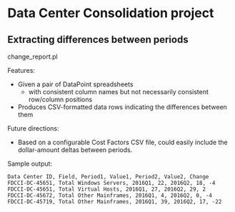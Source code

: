 # Data Center Consolidation project
## Extracting differences between periods

change_report.pl

Features:

* Given a pair of DataPoint spreadsheets
   * with consistent column names but not necessarily consistent row/column positions
* Produces CSV-formatted data rows indicating the differences between them

Future directions:

* Based on a configurable Cost Factors CSV file, could easily include the dollar-amount deltas between periods.


Sample output:

    Data Center ID, Field, Period1, Value1, Period2, Value2, Change
    FDCCI-DC-45651, Total Windows Servers, 2016Q1, 22, 2016Q2, 18, -4
    FDCCI-DC-45651, Total Virtual Hosts, 2016Q1, 27, 2016Q2, 29, 2
    FDCCI-DC-45672, Total Other Mainframes, 2016Q1, 4, 2016Q2, 0, -4
    FDCCI-DC-45719, Total Other Mainframes, 2016Q1, 39, 2016Q2, 17, -22